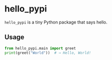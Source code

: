 # hello_pypi

`hello_pypi` is a tiny Python package that says hello.

## Usage

```python
from hello_pypi.main import greet
print(greet("World"))  # → Hello, World!